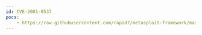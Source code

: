```yaml
---
id: CVE-2001-0537
pocs:
    - https://raw.githubusercontent.com/rapid7/metasploit-framework/master/modules/auxiliary/scanner/http/cisco_ios_auth_bypass.rb
---
```

